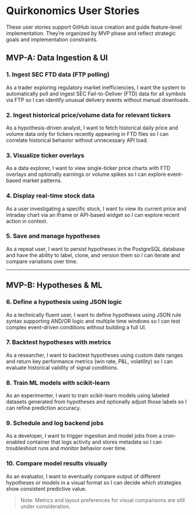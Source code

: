 # Quirkonomics User Stories

These user stories support GitHub issue creation and guide feature-level implementation. They’re organized by MVP phase and reflect strategic goals and implementation constraints.


## MVP-A: Data Ingestion & UI

### 1. Ingest SEC FTD data (FTP polling)
As a trader exploring regulatory market inefficiencies, I want the system to automatically poll and ingest SEC Fail-to-Deliver (FTD) data for all symbols via FTP so I can identify unusual delivery events without manual downloads.

### 2. Ingest historical price/volume data for relevant tickers
As a hypothesis-driven analyst, I want to fetch historical daily price and volume data only for tickers recently appearing in FTD files so I can correlate historical behavior without unnecessary API load.

### 3. Visualize ticker overlays
As a data explorer, I want to view single-ticker price charts with FTD overlays and optionally earnings or volume spikes so I can explore event-based market patterns.

### 4. Display real-time stock data
As a user investigating a specific stock, I want to view its current price and intraday chart via an iframe or API-based widget so I can explore recent action in context.

### 5. Save and manage hypotheses
As a repeat user, I want to persist hypotheses in the PostgreSQL database and have the ability to label, clone, and version them so I can iterate and compare variations over time.

---

## MVP-B: Hypotheses & ML

### 6. Define a hypothesis using JSON logic
As a technically fluent user, I want to define hypotheses using JSON rule syntax supporting AND/OR logic and multiple time windows so I can test complex event-driven conditions without building a full UI.

### 7. Backtest hypotheses with metrics
As a researcher, I want to backtest hypotheses using custom date ranges and return key performance metrics (win rate, P&L, volatility) so I can evaluate historical validity of signal conditions.

### 8. Train ML models with scikit-learn
As an experimenter, I want to train scikit-learn models using labeled datasets generated from hypotheses and optionally adjust those labels so I can refine prediction accuracy.

### 9. Schedule and log backend jobs
As a developer, I want to trigger ingestion and model jobs from a cron-enabled container that logs activity and stores metadata so I can troubleshoot runs and monitor behavior over time.

### 10. Compare model results visually
As an evaluator, I want to eventually compare output of different hypotheses or models in a visual format so I can decide which strategies show consistent predictive value.

> Note: Metrics and layout preferences for visual comparisons are still under consideration.

